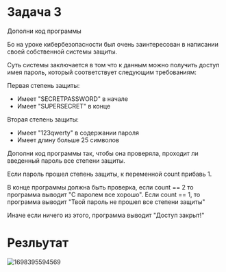# Задача 3

Дополни код программы

Бо на уроке кибербезопасности был очень заинтересован в написании своей собственной системы защиты.

Суть системы заключается в том что к данным можно получить доступ имея пароль, который соответствует следующим требованиям:

Первая степень защиты:

- Имеет "SECRETPASSWORD" в начале
- Имеет "SUPERSECRET" в конце

Вторая степень защиты:

- Имеет "123qwerty" в содержании пароля
- Имеет длину больше 25 символов

Дополни код программы так, чтобы она проверяла, проходит ли введенный пароль все степени защиты.

Если пароль прошел степень защиты, к переменной count прибавь 1.

В конце программы должна быть проверка, если count == 2 то программа выводит "С паролем все хорошо". Если count == 1, то программа выводит "Твой пароль не прошел все степени защиты"

Иначе если ничего из этого, программа выводит "Доступ закрыт!"

# Резльутат

![1698395594569](image/task/1698395594569.png)
